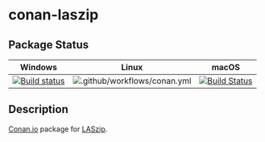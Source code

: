 # conan-laszip

## Package Status

| Windows | Linux | macOS |
|:-------:|:-----:|:-----:|
|[![Build status](https://ci.appveyor.com/api/projects/status/uuv2mcgsrwqbcyht/branch/testing%2F3.4.3?svg=true)](https://ci.appveyor.com/project/SpaceIm/conan-laszip)|![.github/workflows/conan.yml](https://github.com/SpaceIm/conan-laszip/workflows/.github/workflows/conan.yml/badge.svg?branch=testing%2F3.4.3)|[![Build Status](https://travis-ci.com/SpaceIm/conan-laszip.svg?branch=testing%2F3.4.3)](https://travis-ci.com/SpaceIm/conan-laszip)|

## Description

[Conan.io](https://conan.io) package for [LASzip](https://laszip.org/).
